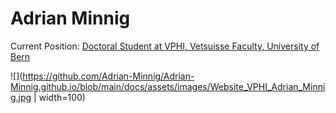 # Adrian Minnig

Current Position: [Doctoral Student at VPHI, Vetsuisse Faculty, University of Bern](http://www.vphi.ch/ueber_uns/team/minnig_adrian/index_ger.html)

![](https://github.com/Adrian-Minnig/Adrian-Minnig.github.io/blob/main/docs/assets/images/Website_VPHI_Adrian_Minnig.jpg | width=100)

